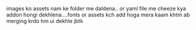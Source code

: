 images ko assets nam ke folder me daldena.. or yaml file me cheeze kya addon hongi dekhlena....fonts or assets kch add hoga mera kaam khtm ab merging krdo hm ui dekhle jbtk
